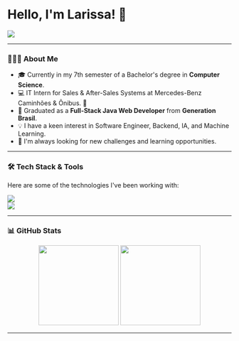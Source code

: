 # Hello, I'm Larissa! 👋

<p align="left">
  <a href="https://github.com/DenverCoder1/readme-typing-svg"><img src="https://readme-typing-svg.herokuapp.com?font=Roboto&color=36BCF7&size=25&center=false&vCenter=true&width=600&lines=Computer+Science+Student;Junior+Software+Engineer;AI,+Java,+Python;BackEnd;" /></a>
</p>

---

### 👩🏼‍💻 About Me

* 🎓 Currently in my 7th semester of a Bachelor's degree in **Computer Science**.
* 💻 IT Intern for Sales & After-Sales Systems at Mercedes-Benz Caminhões & Ônibus. 🔰
* 🚀 Graduated as a **Full-Stack Java Web Developer** from **Generation Brasil**.
* 💡 I have a keen interest in Software Engineer, Backend, IA, and Machine Learning.
* 🌱 I'm always looking for new challenges and learning opportunities.

---

### 🛠️ Tech Stack & Tools

Here are some of the technologies I've been working with:

<p align="left">
  <a href="https://skillicons.dev">
    <img src="https://skillicons.dev/icons?i=java,python,javascript,typescript,c,spring,react,nodejs,html,css" />
    <br>
    <img src="https://skillicons.dev/icons?i=mysql,postgres,mongodb,docker,git,github,vscode" />
  </a>
</p>

---

### 📊 GitHub Stats

<p align="center">
  <img height="180em" src="https://github-readme-stats.vercel.app/api?username=larissacpavan&show_icons=true&theme=dracula&include_all_commits=true&count_private=true"/>
  <img height="180em" src="https://github-readme-stats.vercel.app/api/top-langs/?username=larissacpavan&layout=compact&langs_count=7&theme=dracula"/>
</p>

---
